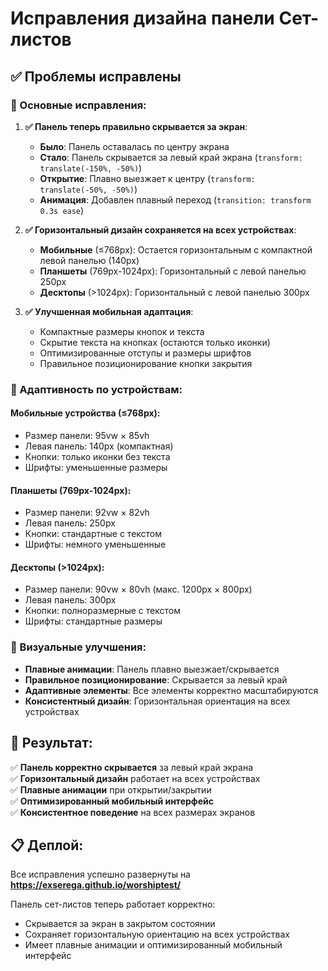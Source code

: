 # Исправления дизайна панели Сет-листов

## ✅ Проблемы исправлены

### 🎯 Основные исправления:

1. **✅ Панель теперь правильно скрывается за экран**:
   - **Было**: Панель оставалась по центру экрана
   - **Стало**: Панель скрывается за левый край экрана (`transform: translate(-150%, -50%)`)
   - **Открытие**: Плавно выезжает к центру (`transform: translate(-50%, -50%)`)
   - **Анимация**: Добавлен плавный переход (`transition: transform 0.3s ease`)

2. **✅ Горизонтальный дизайн сохраняется на всех устройствах**:
   - **Мобильные** (≤768px): Остается горизонтальным с компактной левой панелью (140px)
   - **Планшеты** (769px-1024px): Горизонтальный с левой панелью 250px
   - **Десктопы** (>1024px): Горизонтальный с левой панелью 300px

3. **✅ Улучшенная мобильная адаптация**:
   - Компактные размеры кнопок и текста
   - Скрытие текста на кнопках (остаются только иконки)
   - Оптимизированные отступы и размеры шрифтов
   - Правильное позиционирование кнопки закрытия

### 📱 Адаптивность по устройствам:

#### Мобильные устройства (≤768px):
- Размер панели: 95vw × 85vh
- Левая панель: 140px (компактная)
- Кнопки: только иконки без текста
- Шрифты: уменьшенные размеры

#### Планшеты (769px-1024px):
- Размер панели: 92vw × 82vh  
- Левая панель: 250px
- Кнопки: стандартные с текстом
- Шрифты: немного уменьшенные

#### Десктопы (>1024px):
- Размер панели: 90vw × 80vh (макс. 1200px × 800px)
- Левая панель: 300px
- Кнопки: полноразмерные с текстом
- Шрифты: стандартные размеры

### 🎨 Визуальные улучшения:

- **Плавные анимации**: Панель плавно выезжает/скрывается
- **Правильное позиционирование**: Скрывается за левый край
- **Адаптивные элементы**: Все элементы корректно масштабируются
- **Консистентный дизайн**: Горизонтальная ориентация на всех устройствах

## 🚀 Результат:

✅ **Панель корректно скрывается** за левый край экрана  
✅ **Горизонтальный дизайн** работает на всех устройствах  
✅ **Плавные анимации** при открытии/закрытии  
✅ **Оптимизированный мобильный интерфейс**  
✅ **Консистентное поведение** на всех размерах экранов  

## 📋 Деплой:

Все исправления успешно развернуты на **https://exserega.github.io/worshiptest/**

Панель сет-листов теперь работает корректно:
- Скрывается за экран в закрытом состоянии
- Сохраняет горизонтальную ориентацию на всех устройствах  
- Имеет плавные анимации и оптимизированный мобильный интерфейс